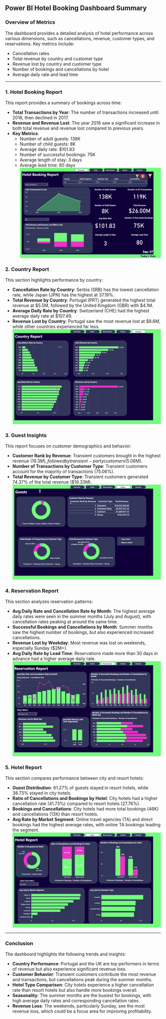 ## **Power BI Hotel Booking Dashboard Summary**

### **Overview of Metrics**
The dashboard provides a detailed analysis of hotel performance across various dimensions, such as cancellations, revenue, customer types, and reservations. Key metrics include:
- Cancellation rates
- Total revenue by country and customer type
- Revenue lost by country and customer type
- Number of bookings and cancellations by hotel
- Average daily rate and lead time

---
### **1. Hotel Booking Report**
This report provides a summary of bookings across time:
- **Total Transactions by Year**: The number of transactions increased until 2016, then declined in 2017.
- **Revenue and Revenue Lost**: The year 2016 saw a significant increase in both total revenue and revenue lost compared to previous years.
- **Key Metrics**:
  - Number of adult guests: 138K
  - Number of child guests: 8K
  - Average daily rate: $101.83
  - Number of successful bookings: 75K
  - Average length of stay: 3 days
  - Average lead time: 80 days
![](https://github.com/ArefMilani/power_bi_hotel_booking_analysis/blob/main/images/overview.png)

### **2. Country Report**
This section highlights performance by country:
- **Cancellation Rate by Country**: Serbia (SRB) has the lowest cancellation rate, while Japan (JPN) has the highest at 37.19%.
- **Total Revenue by Country**: Portugal (PRT) generated the highest total revenue at $5.5M, followed by the United Kingdom (GBR) with $4.1M.
- **Average Daily Rate by Country**: Switzerland (CHE) had the highest average daily rate at $107.49.
- **Revenue Lost by Country**: Portugal saw the most revenue lost at $8.6M, while other countries experienced far less.
![](https://github.com/ArefMilani/power_bi_hotel_booking_analysis/blob/main/images/country_report.png)

### **3. Guest Insights**
This report focuses on customer demographics and behavior:
- **Customer Rank by Revenue**: Transient customers brought in the highest revenue ($19.3M), followed by transient-party customers ($5.06M).
- **Number of Transactions by Customer Type**: Transient customers account for the majority of transactions (75.06%).
- **Total Revenue by Customer Type**: Transient customers generated 74.37% of the total revenue ($19.33M).
![](https://github.com/ArefMilani/power_bi_hotel_booking_analysis/blob/main/images/guest_report.png)

### **4. Reservation Report**
This section analyzes reservation patterns:
- **Avg Daily Rate and Cancellation Rate by Month**: The highest average daily rates were seen in the summer months (July and August), with cancellation rates peaking at around the same time.
- **Successful Bookings and Cancellations by Month**: Summer months saw the highest number of bookings, but also experienced increased cancellations.
- **Revenue Lost by Weekday**: Most revenue was lost on weekends, especially Sunday ($2M+).
- **Avg Daily Rate by Lead Time**: Reservations made more than 30 days in advance had a higher average daily rate.
![](https://github.com/ArefMilani/power_bi_hotel_booking_analysis/blob/main/images/reservation_report.png)

### **5. Hotel Report**
This section compares performance between city and resort hotels:
- **Guest Distribution**: 61.27% of guests stayed in resort hotels, while 38.73% stayed in city hotels.
- **Ratio of Cancellations and Bookings by Hotel**: City hotels had a higher cancellation rate (41.73%) compared to resort hotels (27.76%).
- **Bookings and Cancellations**: City hotels had more total bookings (46K) and cancellations (13K) than resort hotels.
- **Avg Rate by Market Segment**: Online travel agencies (TA) and direct bookings had the highest average rates, with online TA bookings leading the segment.
![](https://github.com/ArefMilani/power_bi_hotel_booking_analysis/blob/main/images/hotel_report.png)



---

### **Conclusion**
The dashboard highlights the following trends and insights:
- **Country Performance**: Portugal and the UK are top performers in terms of revenue but also experience significant revenue loss.
- **Customer Behavior**: Transient customers contribute the most revenue and transactions, but cancellations peak during the summer months.
- **Hotel Type Comparison**: City hotels experience a higher cancellation rate than resort hotels but also handle more bookings overall.
- **Seasonality**: The summer months are the busiest for bookings, with high average daily rates and corresponding cancellation rates.
- **Revenue Loss**: The weekends, particularly Sunday, see the most revenue loss, which could be a focus area for improving profitability.
